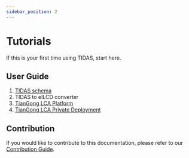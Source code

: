 ```yaml
---
sidebar_position: 2
---
```


# Tutorials

If this is your first time using TIDAS, start here.

## User Guide

1. [TIDAS schema](/docs/user-guide/TIDAS-Schema)
2. TIDAS to eILCD converter
3. [TianGong LCA Platform](https://docs.tiangong.earth/)
4. [TianGong LCA Private Deployment](https://docs.tiangong.earth/deploy/local-deploy)

## Contribution

If you would like to contribute to this documentation, please refer to our [Contribution Guide](/docs/user-guide/how-to-contribut-tidas-doc).
